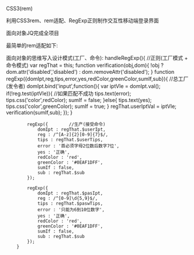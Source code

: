 CSS3(rem)

利用CSS3rem、rem适配、RegExp正则制作交互性移动端登录界面

面向对象JQ完成全项目


最简单的rem适配如下: 
   <script>
    	(function(){
    		var html = document.getElementsByTagName('html')[0];
    		var cli = document.documentElement.clientWidth || document.body.clientWidth;
    		(cli>640) ? html.style.fontSize='40px' : html.style.fontSize=cli / 16 + 'px';
    		window.onresize = arguments.callee;	  //指向自身
    	})();
    </script>
    
    
    
面向对象的思维写入设计模式(工厂、命令):
  handleRegExp(){		//正则(工厂模式 + 命令模式)
			var regThat = this;
			function verification(obj,dom){	
				!obj ? dom.attr('disabled','disabled') : dom.removeAttr('disabled');
			}
			function regExp({domIpt,reg,tips,error,yes,redColor,greenColor,sumIf,sub}){		//总工厂(发令者)
				domIpt.bind('input',function(){
					var iptVle = domIpt.val();
					if(!reg.test(iptVle)){	//如果匹配不成功
						tips.text(error);
						tips.css('color',redColor);
						sumIf = false;
					}else{
						tips.text(yes);
						tips.css('color',greenColor);
						sumIf = true;
					}
					regThat.userIptVal = iptVle;
					verification(sumIf,sub);
				});
			}

			
			regExp({		//生产(接受命令)
				domIpt : regThat.$userIpt,
				reg : /^[A-z]{2}[0-9]{7}$/,
				tips : regThat.$userTips,
				error : '首必须字母2位数后数字7位',
				yes : '正确',
				redColor : 'red',
				greenColor : '#0EAF1DFF',
				sumIf : false,
				sub : regThat.$sub
			});

			regExp({
				domIpt : regThat.$pasIpt,
				reg : /^[0-9]\d{5,9}$/,
				tips : regThat.$paswTips,
				error : '只能为6到10位数字',
				yes : '正确',
				redColor : 'red',
				greenColor : '#0EAF1DFF',
				sumIf : false,
				sub : regThat.$sub
			});
		}
